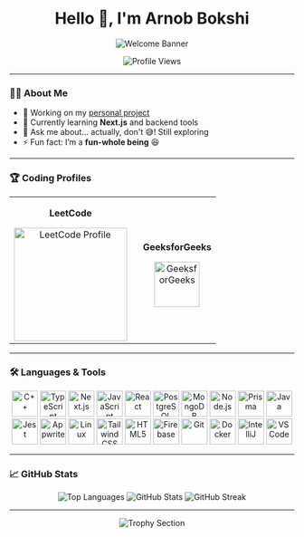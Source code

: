 <h1 align="center">Hello 👋, I'm Arnob Bokshi</h1>

<!-- Enhanced Gradient Header Section -->
<p align="center">
  <img src="https://capsule-render.vercel.app/api?type=wave&color=gradient&height=300&section=header&text=Welcome%20to%20My%20Profile%20Page&fontSize=50&fontAlign=50&desc=Explore%20my%20projects%20and%20coding%20journey&descAlign=70&fontColor=fff" alt="Welcome Banner" />
</p>

<p align="center">
  <img src="https://komarev.com/ghpvc/?username=arnob100&label=Profile%20Views&color=ff69b4&style=flat-square" alt="Profile Views" />
</p>

---

### 👨‍💻 About Me
- 🔭 Working on my [personal project](https://github.com/arnob100/CustomizePhoneCase)
- 🌱 Currently learning **Next.js** and backend tools
- 💬 Ask me about… actually, don't 😅! Still exploring
- ⚡ Fun fact: I’m a **fun-whole being** 😆

---

### 🏆 Coding Profiles
<div align="center">
  <table>
    <tr>
      <td align="center">
        <p><strong>LeetCode</strong></p>
        <a href="https://leetcode.com/arnob69" target="_blank">
          <img src="https://leetcard.jacoblin.cool/arnob69?theme=dark&font=Karma&ext=activity" alt="LeetCode Profile" height="200"/>
        </a>
      </td>
      <td align="center" style="padding-left: 20px;">
        <p><strong>GeeksforGeeks</strong></p>
        <a href="https://auth.geeksforgeeks.org/user/ararno47m4" target="_blank">
          <img src="https://raw.githubusercontent.com/rahuldkjain/github-profile-readme-generator/master/src/images/icons/Social/geeks-for-geeks.svg" alt="GeeksforGeeks" height="80"/>
        </a>
      </td>
    </tr>
  </table>
</div>

---

### 🛠 Languages & Tools
<p align="center">
  <img src="https://cdn.jsdelivr.net/gh/devicons/devicon/icons/cplusplus/cplusplus-original.svg" height="46" alt="C++" />
  <img src="https://cdn.jsdelivr.net/gh/devicons/devicon/icons/typescript/typescript-original.svg" height="46" alt="TypeScript" />
  <img src="https://cdn.jsdelivr.net/gh/devicons/devicon/icons/nextjs/nextjs-original.svg" height="46" alt="Next.js" />
  <img src="https://cdn.jsdelivr.net/gh/devicons/devicon/icons/javascript/javascript-original.svg" height="46" alt="JavaScript" />
  <img src="https://cdn.jsdelivr.net/gh/devicons/devicon/icons/react/react-original.svg" height="46" alt="React" />
  <img src="https://cdn.jsdelivr.net/gh/devicons/devicon/icons/postgresql/postgresql-original.svg" height="46" alt="PostgreSQL" />
  <img src="https://cdn.jsdelivr.net/gh/devicons/devicon/icons/mongodb/mongodb-original.svg" height="46" alt="MongoDB" />
  <img src="https://cdn.jsdelivr.net/gh/devicons/devicon/icons/nodejs/nodejs-original.svg" height="46" alt="Node.js" />
  <img src="https://cdn.jsdelivr.net/gh/devicons/devicon/icons/prisma/prisma-original.svg" height="46" alt="Prisma" />
  <img src="https://cdn.jsdelivr.net/gh/devicons/devicon/icons/java/java-original.svg" height="46" alt="Java" />
  <img src="https://cdn.jsdelivr.net/gh/devicons/devicon/icons/jest/jest-plain.svg" height="46" alt="Jest" />
  <img src="https://cdn.jsdelivr.net/gh/devicons/devicon/icons/appwrite/appwrite-original.svg" height="46" alt="Appwrite" />
  <img src="https://cdn.jsdelivr.net/gh/devicons/devicon/icons/linux/linux-original.svg" height="46" alt="Linux" />
  <img src="https://cdn.jsdelivr.net/gh/devicons/devicon/icons/tailwindcss/tailwindcss-original-wordmark.svg" height="46" alt="Tailwind CSS" />
  <img src="https://cdn.jsdelivr.net/gh/devicons/devicon/icons/html5/html5-original.svg" height="46" alt="HTML5" />
  <img src="https://cdn.jsdelivr.net/gh/devicons/devicon/icons/firebase/firebase-plain.svg" height="46" alt="Firebase" />
  <img src="https://cdn.jsdelivr.net/gh/devicons/devicon/icons/git/git-original.svg" height="46" alt="Git" />
  <img src="https://cdn.jsdelivr.net/gh/devicons/devicon/icons/docker/docker-original.svg" height="46" alt="Docker" />
  <img src="https://cdn.jsdelivr.net/gh/devicons/devicon/icons/intellij/intellij-original.svg" height="46" alt="IntelliJ" />
  <img src="https://cdn.jsdelivr.net/gh/devicons/devicon/icons/vscode/vscode-original.svg" height="46" alt="VS Code" />
</p>

---

### 📈 GitHub Stats
<p align="center">
  <img src="https://github-readme-stats.vercel.app/api/top-langs?username=arnob100&show_icons=true&locale=en&layout=compact&theme=gruvbox" alt="Top Languages" />
  <img src="https://github-readme-stats.vercel.app/api?username=arnob100&show_icons=true&locale=en&theme=gruvbox" alt="GitHub Stats" />
  <img src="https://github-readme-streak-stats.herokuapp.com/?user=arnob100&theme=gruvbox" alt="GitHub Streak" />
</p>

---

<!-- Trophy Section - Reintroduced Below GitHub Stats -->
<p align="center">
  <img src="https://github-profile-trophy.vercel.app/?username=arnob100&theme=gruvbox&margin-w=10&margin-h=10&column=4&no-frame=true&no-bg=true&title=MultiSolved,Languages,Gold,Excellence" alt="Trophy Section"/>
</p>

